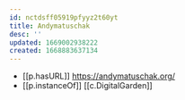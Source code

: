 ```yaml
---
id: nctdsff05919pfyyz2t60yt
title: Andymatuschak
desc: ''
updated: 1669002938222
created: 1668883637134
---
```


- [[p.hasURL]] https://andymatuschak.org/
- [[p.instanceOf]] [[c.DigitalGarden]]
